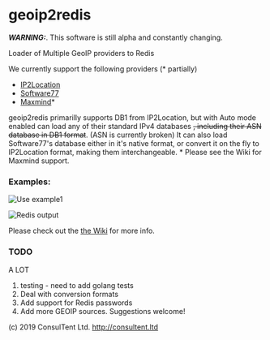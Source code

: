 # geoip2redis

***WARNING:***. This software is still alpha and constantly changing.

 Loader of Multiple GeoIP providers to Redis

We currently support the following providers (* partially)

* [IP2Location](https://lite.ip2location.com/database/ip-country)
* [Software77](http://software77.net/geo-ip/)
* [Maxmind](https://www.maxmind.com/en/geoip2-databases)*

geoip2redis primarilly supports DB1 from IP2Location, but with Auto mode enabled can load any of their standard IPv4 databases ~~, including their ASN database in DB1 format~~. (ASN is currently broken)
It can also load Software77's database either in it's native format, or convert it on the fly to IP2Location format, making them interchangeable.  *
Please see the Wiki for Maxmind support.

### Examples:

![Use example1](https://user-images.githubusercontent.com/691270/53105684-8b38b400-356c-11e9-8cdd-ac0c76a7b64a.png)

![Redis output](https://user-images.githubusercontent.com/691270/53105706-92f85880-356c-11e9-9c2d-83b6c88f4a76.png)


Please check out the [the Wiki](https://github.com/ConsulTent/geoip2redis/wiki) for more info.

### TODO
A LOT
1. testing - need to add golang tests
2. Deal with conversion formats
3. Add support for Redis passwords
4. Add more GEOIP sources.   Suggestions welcome!



(c) 2019 ConsulTent Ltd.  http://consultent.ltd
